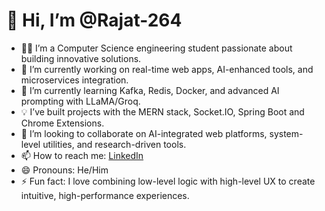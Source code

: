 # 👋 Hi, I’m @Rajat-264

- 👨‍💻 I’m a Computer Science engineering student passionate about building innovative solutions.
- 🔭 I’m currently working on real-time web apps, AI-enhanced tools, and microservices integration.
- 🌱 I’m currently learning Kafka, Redis, Docker, and advanced AI prompting with LLaMA/Groq.
- 💡 I’ve built projects with the MERN stack, Socket.IO, Spring Boot and Chrome Extensions.
- 🤝 I’m looking to collaborate on AI-integrated web platforms, system-level utilities, and research-driven tools.
- 📫 How to reach me: [LinkedIn](https://www.linkedin.com/in/rajat-hande-a11835283/)
- 😄 Pronouns: He/Him
- ⚡ Fun fact: I love combining low-level logic with high-level UX to create intuitive, high-performance experiences.


<!---
Rajat-264/Rajat-264 is a ✨ special ✨ repository because its `README.md` (this file) appears on your GitHub profile.
You can click the Preview link to take a look at your changes.
--->
